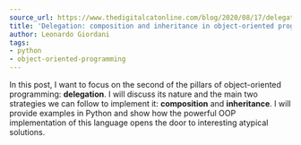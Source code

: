 ```yaml
---
source_url: https://www.thedigitalcatonline.com/blog/2020/08/17/delegation-composition-and-inheritance-in-object-oriented-programming/
title: 'Delegation: composition and inheritance in object-oriented programming'
author: Leonardo Giordani
tags:
- python
- object-oriented-programming
---
```


In this post, I want to focus on the second of the pillars of object-oriented programming: **delegation**. I will discuss its nature and the main two strategies we can follow to implement it: **composition** and **inheritance**. I will provide examples in Python and show how the powerful OOP implementation of this language opens the door to interesting atypical solutions.

